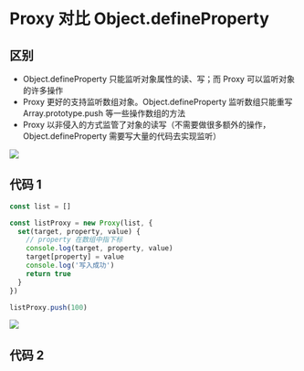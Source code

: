 # Proxy 对比 Object.defineProperty
## 区别
- Object.defineProperty 只能监听对象属性的读、写；而 Proxy 可以监听对象的许多操作
- Proxy 更好的支持监听数组对象。Object.defineProperty 监听数组只能重写 Array.prototype.push 等一些操作数组的方法
- Proxy 以非侵入的方式监管了对象的读写（不需要做很多额外的操作，Object.defineProperty 需要写大量的代码去实现监听）

![](https://dd-ss.oss-cn-guangzhou.aliyuncs.com/20210113100312.png)

## 代码 1
```js
const list = []

const listProxy = new Proxy(list, {
  set(target, property, value) {
    // property 在数组中指下标
    console.log(target, property, value)
    target[property] = value
    console.log('写入成功')
    return true
  }
})

listProxy.push(100)

```

![](https://dd-ss.oss-cn-guangzhou.aliyuncs.com/20210113101746.png)

## 代码 2
